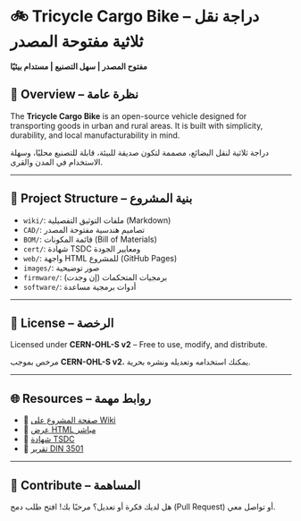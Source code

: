 # 🚲 Tricycle Cargo Bike – دراجة نقل ثلاثية مفتوحة المصدر

**مفتوح المصدر | سهل التصنيع | مستدام بيئيًا**

## 🧭 Overview – نظرة عامة

The **Tricycle Cargo Bike** is an open-source vehicle designed for transporting goods in urban and rural areas. It is built with simplicity, durability, and local manufacturability in mind.

دراجة ثلاثية لنقل البضائع، مصممة لتكون صديقة للبيئة، قابلة للتصنيع محليًا، وسهلة الاستخدام في المدن والقرى.

---

## 📂 Project Structure – بنية المشروع

- `wiki/`: ملفات التوثيق التفصيلية (Markdown)
- `CAD/`: تصاميم هندسية مفتوحة المصدر
- `BOM/`: قائمة المكونات (Bill of Materials)
- `cert/`: شهادة TSDC ومعايير الجودة
- `web/`: واجهة HTML للمشروع (GitHub Pages)
- `images/`: صور توضيحية
- `firmware/`: برمجيات المتحكمات (إن وجدت)
- `software/`: أدوات برمجية مساعدة

---

## 📜 License – الرخصة

Licensed under **CERN-OHL-S v2** – Free to use, modify, and distribute.

مرخص بموجب **CERN-OHL-S v2**، يمكنك استخدامه وتعديله ونشره بحرية.

---

## 🌐 Resources – روابط مهمة

- 🔗 [صفحة المشروع على Wiki](https://github.com/boucettaabdelkhalek2/Tricycle_Cargo_Bike_Original/wiki)
- 🔗 [عرض HTML مباشر](https://boucettaabdelkhalek2.github.io/Tricycle_Cargo_Bike_Original/web/)
- 📄 [شهادة TSDC](./cert/TSDC-certificate.yml)
- 📄 [تقرير DIN 3501](./DIN3501-checklist.yml)

---

## 🤝 Contribute – المساهمة

هل لديك فكرة أو تعديل؟ مرحبًا بك! افتح طلب دمج (Pull Request) أو تواصل معي.

